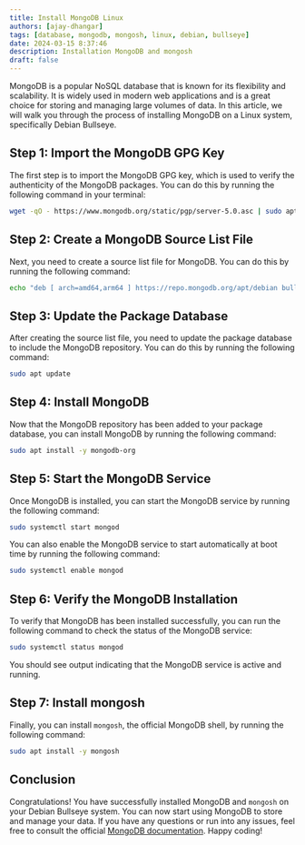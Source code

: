 ```yaml
---
title: Install MongoDB Linux
authors: [ajay-dhangar]
tags: [database, mongodb, mongosh, linux, debian, bullseye]
date: 2024-03-15 8:37:46
description: Installation MongoDB and mongosh
draft: false
---
```


MongoDB is a popular NoSQL database that is known for its flexibility and scalability. It is widely used in modern web applications and is a great choice for storing and managing large volumes of data. In this article, we will walk you through the process of installing MongoDB on a Linux system, specifically Debian Bullseye.

<!-- truncate -->

## Step 1: Import the MongoDB GPG Key

The first step is to import the MongoDB GPG key, which is used to verify the authenticity of the MongoDB packages. You can do this by running the following command in your terminal:

```bash
wget -qO - https://www.mongodb.org/static/pgp/server-5.0.asc | sudo apt-key add -
```

## Step 2: Create a MongoDB Source List File

Next, you need to create a source list file for MongoDB. You can do this by running the following command:

```bash
echo "deb [ arch=amd64,arm64 ] https://repo.mongodb.org/apt/debian bullseye/mongodb-org/5.0 main" | sudo tee /etc/apt/sources.list.d/mongodb-org-5.0.list
```

## Step 3: Update the Package Database

After creating the source list file, you need to update the package database to include the MongoDB repository. You can do this by running the following command:

```bash
sudo apt update
```

## Step 4: Install MongoDB

Now that the MongoDB repository has been added to your package database, you can install MongoDB by running the following command:

```bash
sudo apt install -y mongodb-org
```

## Step 5: Start the MongoDB Service

Once MongoDB is installed, you can start the MongoDB service by running the following command:

```bash
sudo systemctl start mongod
```

You can also enable the MongoDB service to start automatically at boot time by running the following command:

```bash
sudo systemctl enable mongod
```

## Step 6: Verify the MongoDB Installation

To verify that MongoDB has been installed successfully, you can run the following command to check the status of the MongoDB service:

```bash
sudo systemctl status mongod
```

You should see output indicating that the MongoDB service is active and running.

## Step 7: Install mongosh

Finally, you can install `mongosh`, the official MongoDB shell, by running the following command:

```bash
sudo apt install -y mongosh
```

## Conclusion

Congratulations! You have successfully installed MongoDB and `mongosh` on your Debian Bullseye system. You can now start using MongoDB to store and manage your data. If you have any questions or run into any issues, feel free to consult the official [MongoDB documentation](https://docs.mongodb.com/). Happy coding!